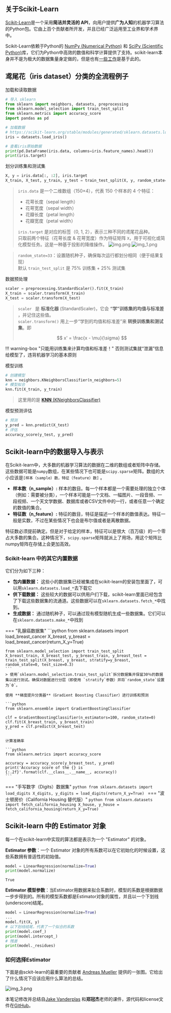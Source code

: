 ## 关于Scikit-Learn

[Scikit-Learn](http://github.com/scikit-learn/scikit-learn)是一个采用**简洁并灵活的 API**，向用户提供**广为人知**的机器学习算法的Python包。它由上百个贡献者所开发，并且已经广泛运用至工业界和学术界中。

Scikit-Learn依赖于Python的 [NumPy (Numerical Python)](http://numpy.org) 和 [SciPy (Scientific Python)](http://scipy.org)库，它们为Python中高效的数值和科学计算提供了支持。scikit-learn本身并不是为极大的数据集量身定做的，但是也有[一些工作](https://github.com/ogrisel/parallel_ml_tutorial)是基于此的。

## 鸢尾花（iris dataset）分类的全流程例子

加载和读取数据

```python
# 导入 sklearn
from sklearn import neighbors, datasets, preprocessing
from sklearn.model_selection import train_test_split
from sklearn.metrics import accuracy_score
import pandas as pd

# 加载数据
# https://scikit-learn.org/stable/modules/generated/sklearn.datasets.load_iris.html
iris = datasets.load_iris()

# 查看iris原始数据
print(pd.DataFrame(iris.data, columns=iris.feature_names).head())
print(iris.target)
```

划分训练集和测试集

```python
X, y = iris.data[:, :2], iris.target
X_train, X_test, y_train, y_test = train_test_split(X, y, random_state=33)
```

> `iris.data` 是一个二维数组（150×4），代表 150 个样本的 4 个特征：  
> - 花萼长度（sepal length）
> - 花萼宽度（sepal width）
> - 花瓣长度（petal length）
> - 花瓣宽度（petal width）  
> 
> `iris.target` 是对应的标签（0, 1, 2），表示三种不同的鸢尾花品种。  
> 只取前两个特征（花萼长度 & 花萼宽度）作为特征矩阵 `X`，用于可视化或简化模型任务。这是一种基于投影的降维操作。
> ![img.png](img.png)  ![img_1.png](img_1.png)


> `random_state=33`：设置随机种子，确保每次运行都划分相同（便于结果复现）  
> 默认 `train_test_split` 是 75% 训练集 + 25% 测试集

数据预处理

```python
scaler = preprocessing.StandardScaler().fit(X_train)
X_train = scaler.transform(X_train)
X_test = scaler.transform(X_test)
```

> `scaler ` 是 **标准化器** (StandardScaler)，它会 **“学”训练集的均值与标准差** ，并记住这些值。  
> `scaler.transform()` 用上一步“学到的均值和标准差”来 **转换训练集和测试集**。即 
> 
> $$
 x' = \frac{x - \mu}{\sigma}
 $$

!!! warning-box "只能用训练集来计算均值和标准差！"
    否则测试集就“泄漏”信息给模型了，违背机器学习的基本原则

模型训练

```python
# 创建模型
knn = neighbors.KNeighborsClassifier(n_neighbors=5)
# 模型拟合
knn.fit(X_train, y_train)
```

> 这里用的是 [**KNN** (KNeighborsClassifier)](https://abiesjqq.github.io/Abies_Notebook/NoflowersNotes/ComputerVision/Intro%26K-NN/#k-neatest-neighbours)

模型预测评估

```python
# 预测
y_pred = knn.predict(X_test)
# 评估
accuracy_score(y_test, y_pred)
```

## Scikit-learn中的数据导入与表示

在Scikit-learn中，大多数的机器学习算法的数据在二维的数组或者矩阵中存储。这些数据可能是``numpy``数组，在某些情况下也可能是``scipy.sparse``矩阵。数组的大小应该是`[样本（sample）数，特征（feature）数]` 。

- **样本数（n_sample）:** 样本的数目。每一个样本都是一个需要处理的独立个体（例如：需要被分类），一个样本可能是一个文档、一幅图片、一段音频、一段视频、一个天文学数据、数据库或者CSV文件中的一行，或者任意一个确定的数值的集合。
- **特征数（n_feature）:** 特征的数目，特征是描述一个样本的数值表达。特征一般是实数，不过在某些情况下也会是布尔值或者是离散数据。

特征数必须提前确定。但是对于给定的样本，特征可以是很大（百万级）的一个零占大多数的集合。这种情况下，`scipy.sparse`矩阵就派上了用场，用这个矩阵比numpy矩阵在存储上会更加高效。

### Scikit-learn 中的其它内置数据

它们分为如下三种：

- **包内置数据：** 这些小的数据集已经被集成在scikit-learn的安装包里面了，可以用``sklearn.datasets.load_*``去下载它
- **供下载数据：** 这些较大的数据可以供用户们下载，scikit-learn里面已经包含了下载这些数据集的流通道。这些数据可以在``sklearn.datasets.fetch_*``中找到。
- **生成数据：** 通过随机种子，可以通过现有模型随机生成一些数据集。它们可以在``sklearn.datasets.make_*``中找到

=== "乳腺癌数据集"
    ```python
    from sklearn.datasets import load_breast_cancer
    X_breast, y_breast = load_breast_cancer(return_X_y=True)
    
    from sklearn.model_selection import train_test_split
    X_breast_train, X_breast_test, y_breast_train, y_breast_test = train_test_split(X_breast, y_breast, stratify=y_breast, random_state=0, test_size=0.3)
    ```
    > 使用`sklearn.model_selection.train_test_split`拆分数据集并保留30％的数据集以进行测试。确保对数据进行分层（即使用 `stratify`参数）并将`random_state`设置为`0`。
    
    使用 **梯度提升分类器**（Gradient Boosting Classifier）进行训练和预测
    
    ```python
    from sklearn.ensemble import GradientBoostingClassifier
    
    clf = GradientBoostingClassifier(n_estimators=100, random_state=0)
    clf.fit(X_breast_train, y_breast_train)
    y_pred = clf.predict(X_breast_test)
    ```
    
    计算准确率
    
    ```python
    from sklearn.metrics import accuracy_score
    
    accuracy = accuracy_score(y_breast_test, y_pred)
    print('Accuracy score of the {} is {:.2f}'.format(clf.__class__.__name__, accuracy))
    ```

=== "手写数字（Digits）数据集"
    ```python
    from sklearn.datasets import load_digits
    X_digits, y_digits = load_digits(return_X_y=True)
    ```
=== "波士顿房价（California Housing 替代版）"
    ```python
    from sklearn.datasets import fetch_california_housing
    X_house, y_house = fetch_california_housing(return_X_y=True)
    ```

## Scikit-learn 中的 Estimator 对象

每一个在scikit-learn中实现的算法都是表示为一个 "Estimator" 的对象。

**Estimator 参数**：一个 Estimator 对象的所有系数可以在它初始化的时候设置，这些系数拥有普适性的初始值。

```python
model = LinearRegression(normalize=True)
print(model.normalize)
```

```output
True
```

**Estimator 模型参数**：当Estimator用数据来拟合系数时，模型的系数是根据数据一步步得到的。所有的模型系数都是Estimator对象的属性，并且以一个下划线(underscore)结尾。

```python
model = LinearRegression(normalize=True)
...
model.fit(X, y)
# 以下划线结尾，代表了一个拟合的系数
print(model.coef_)
print(model.intercept_)
# 残差
print(model._residues)
```

### 如何选择Estimator

下面是由sckit-learn的最重要的贡献者 [Andreas Mueller](https://github.com/amueller) 提供的一张图。它给出了什么情况下应该应用什么算法的总结。

![img_3.png](img_3.png)


本笔记修改并总结自[Jake Vanderplas](http://www.vanderplas.com) 和**郑冠杰**老师的课件，源代码和license文件在[GitHub](https://github.com/jakevdp/sklearn_tutorial/)。 